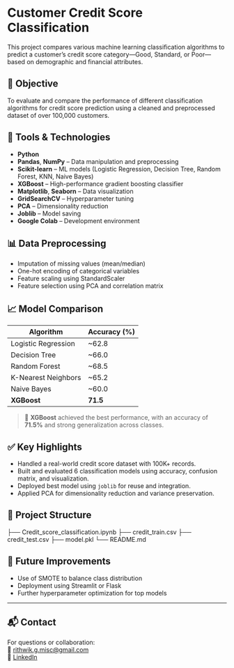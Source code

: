 # Customer Credit Score Classification

This project compares various machine learning classification algorithms to predict a customer’s credit score category—Good, Standard, or Poor—based on demographic and financial attributes.

## 🧠 Objective

To evaluate and compare the performance of different classification algorithms for credit score prediction using a cleaned and preprocessed dataset of over 100,000 customers.

## 🚀 Tools & Technologies

- **Python**
- **Pandas**, **NumPy** – Data manipulation and preprocessing
- **Scikit-learn** – ML models (Logistic Regression, Decision Tree, Random Forest, KNN, Naive Bayes)
- **XGBoost** – High-performance gradient boosting classifier
- **Matplotlib**, **Seaborn** – Data visualization
- **GridSearchCV** – Hyperparameter tuning
- **PCA** – Dimensionality reduction
- **Joblib** – Model saving
- **Google Colab** – Development environment

## 📊 Data Preprocessing

- Imputation of missing values (mean/median)
- One-hot encoding of categorical variables
- Feature scaling using StandardScaler
- Feature selection using PCA and correlation matrix

## 📈 Model Comparison

| Algorithm           | Accuracy (%) |
|---------------------|--------------|
| Logistic Regression | ~62.8        |
| Decision Tree       | ~66.0        |
| Random Forest       | ~68.5        |
| K-Nearest Neighbors | ~65.2        |
| Naive Bayes         | ~60.0        |
| **XGBoost**         | **71.5**     |

> 📌 **XGBoost** achieved the best performance, with an accuracy of **71.5%** and strong generalization across classes.

## ✅ Key Highlights

- Handled a real-world credit score dataset with 100K+ records.
- Built and evaluated 6 classification models using accuracy, confusion matrix, and visualization.
- Deployed best model using `joblib` for reuse and integration.
- Applied PCA for dimensionality reduction and variance preservation.

## 📁 Project Structure
├── Credit_score_classification.ipynb
├── credit_train.csv
├── credit_test.csv
├── model.pkl
└── README.md

## 📌 Future Improvements

- Use of SMOTE to balance class distribution
- Deployment using Streamlit or Flask
- Further hyperparameter optimization for top models

---

## 📬 Contact

For questions or collaboration:  
📧 rithwik.g.misc@gmail.com  
🔗 [LinkedIn](https://www.linkedin.com/in/rithwik-gilla)  
